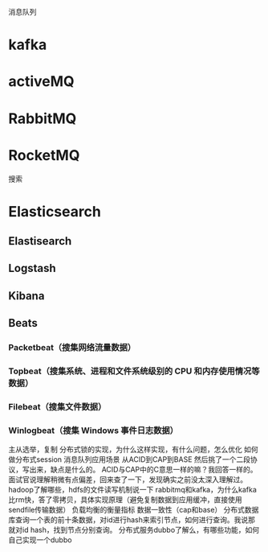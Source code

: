 消息队列
# kafka
# activeMQ
# RabbitMQ
# RocketMQ

搜索
# Elasticsearch
## Elastisearch
## Logstash
## Kibana

## Beats
### Packetbeat（搜集网络流量数据）
### Topbeat（搜集系统、进程和文件系统级别的 CPU 和内存使用情况等数据）
### Filebeat（搜集文件数据）
### Winlogbeat（搜集 Windows 事件日志数据）

主从选举，复制
分布式锁的实现，为什么这样实现，有什么问题，怎么优化
如何做分布式session
消息队列应用场景
从ACID到CAP到BASE 然后挑了一个二段协议，写出来，缺点是什么的。
ACID与CAP中的C意思一样的嘛？我回答一样的。面试官说理解稍微有点偏差，回来查了一下，发现确实之前没太深入理解过。
hadoop了解哪些，hdfs的文件读写机制说一下
rabbitmq和kafka，为什么kafka比rm快，答了零拷贝，具体实现原理（避免复制数据到应用缓冲，直接使用sendfile传输数据）
负载均衡的衡量指标
数据一致性（cap和base）
分布式数据库查询一个表的前十条数据，对id进行hash来索引节点，如何进行查询。我说那就对id hash，找到节点分别查询。
分布式服务dubbo了解么，有哪些功能，如何自己实现一个dubbo
